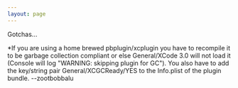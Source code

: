 ```yaml
---
layout: page
---
```




Gotchas...

*If you are using a home brewed pbplugin/xcplugin you have to recompile it to be garbage collection compliant or else General/XCode 3.0 will not load it (Console will log "WARNING: skipping plugin for GC"). You also have to add the key/string pair General/XCGCReady/YES to the Info.plist of the plugin bundle. --zootbobbalu
